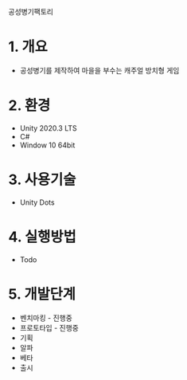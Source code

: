 공성병기팩토리
# 1. 개요
+ 공성병기를 제작하여 마을을 부수는 캐주얼 방치형 게임
# 2. 환경
+ Unity 2020.3 LTS
+ C#
+ Window 10 64bit
# 3. 사용기술
+ Unity Dots
# 4. 실행방법
+ Todo
# 5. 개발단계
+ 벤치마킹 - 진행중
+ 프로토타입 - 진행중
+ 기획
+ 알파
+ 베타
+ 출시


